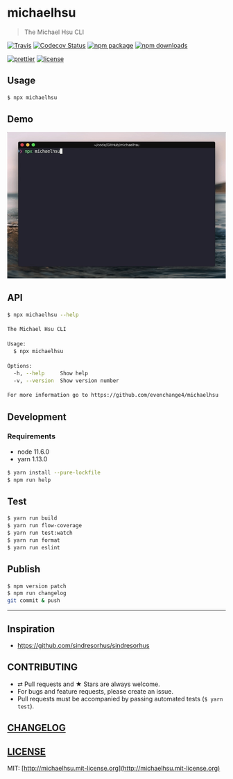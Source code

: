 # michaelhsu

> The Michael Hsu CLI

[![Travis][build-badge]][build]
[![Codecov Status][codecov-badge]][codecov]
[![npm package][npm-badge]][npm]
[![npm downloads][npm-downloads]][npm]

[![prettier][prettier-badge]][prettier]
[![license][license-badge]][license]

## Usage

```bash
$ npx michaelhsu
```

## Demo

![demo](./docs/demo.gif)

## API

```bash
$ npx michaelhsu --help

The Michael Hsu CLI

Usage:
  $ npx michaelhsu

Options:
  -h, --help     Show help                                             [boolean]
  -v, --version  Show version number                                   [boolean]

For more information go to https://github.com/evenchange4/michaelhsu
```

## Development

### Requirements

- node 11.6.0
- yarn 1.13.0

```bash
$ yarn install --pure-lockfile
$ npm run help
```

## Test

```bash
$ yarn run build
$ yarn run flow-coverage
$ yarn run test:watch
$ yarn run format
$ yarn run eslint
```

## Publish

```bash
$ npm version patch
$ npm run changelog
git commit & push
```

---

## Inspiration

- https://github.com/sindresorhus/sindresorhus

## CONTRIBUTING

- ⇄ Pull requests and ★ Stars are always welcome.
- For bugs and feature requests, please create an issue.
- Pull requests must be accompanied by passing automated tests (`$ yarn test`).

## [CHANGELOG](CHANGELOG.md)

## [LICENSE](LICENSE)

MIT: [http://michaelhsu.mit-license.org](http://michaelhsu.mit-license.org)

[build-badge]: https://travis-ci.com/evenchange4/michaelhsu.svg?branch=master
[build]: https://travis-ci.com/evenchange4/michaelhsu
[npm-badge]: https://img.shields.io/npm/v/michaelhsu.svg?style=flat-square
[npm]: https://www.npmjs.org/package/michaelhsu
[codecov-badge]: https://img.shields.io/codecov/c/github/evenchange4/michaelhsu.svg?style=flat-square
[codecov]: https://codecov.io/github/evenchange4/michaelhsu?branch=master
[npm-downloads]: https://img.shields.io/npm/dt/michaelhsu.svg?style=flat-square
[license-badge]: https://img.shields.io/npm/l/michaelhsu.svg?style=flat-square
[license]: http://michaelhsu.mit-license.org/
[prettier-badge]: https://img.shields.io/badge/styled_with-prettier-ff69b4.svg?style=flat-square
[prettier]: https://github.com/prettier/prettier
